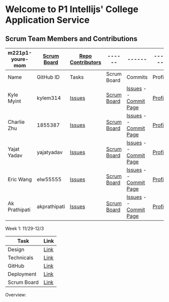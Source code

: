 # Welcome to P1 Intellijs' College Application Service

## Scrum Team Members and Contributions
m221p1-youre-mom   | [Scrum Board](https://github.com/yajatyadav/intellijs/projects/1) | [Repo Contributors](https://github.com/yajatyadav/intellijs/graphs/contributors) | ------ | ------ | ------ |
------ | ------ | ------ | ------ | ------ | ------ |
Name            | GitHub ID | Tasks | Scrum Board | Commits | Profile |
Kyle Myint | kylem314 | [Issues](https://github.com/yajatyadav/intellijs/labels/Kyle%20Myint) | [Scrum Board](https://github.com/yajatyadav/intellijs/projects/1?card_filter_query=assignee%3Akylem314) | [Issues](https://github.com/yajatyadav/spring_portfolio/issues/assigned/kylem314) -- [Commit Page](https://github.com/kylem314/intellijs/commits?author=kylem314)| [Profile](https://github.com/kylem314) |
Charlie Zhu | 1855387 | [Issues](https://github.com/yajatyadav/intellijs/labels/Charlie%20Zhu) | [Scrum Board](https://github.com/yajatyadav/intellijs/projects/1?card_filter_query=assignee%3A1855387) | [Issues](https://github.com/kylem314/intellijs/issues/assigned/1855387) -- [Commit Page](https://github.com/kylem314/intellijs/commits?author=1855387) | [Profile](https://github.com/1855387) |
Yajat Yadav | yajatyadav | [Issues](https://github.com/yajatyadav/intellijs/labels/Yajat%20Yadav) | [Scrum Board](https://github.com/yajatyadav/intellijs/projects/1?card_filter_query=assignee%3Ayajatyadav) | [Issues](https://github.com/kylem314/intellijs/issues/assigned/yajatyadav) -- [Commit Page](https://github.com/kylem314/intellijs/commits?author=yajatyadav) | [Profile](https://github.com/yajatyadav) | 
Eric Wang | elw55555 | [Issues](https://github.com/yajatyadav/intellijs/labels/Eric%20Wang) | [Scrum Board](https://github.com/yajatyadav/intellijs/projects/1?card_filter_query=assignee%3Aelw55555) | [Issues](https://github.com/yajatyadav/spring_portfolio/issues/assigned/florayuan18) -- [Commit Page](https://github.com/kylem314/intellijs/commits?author=elw55555) | [Profile](https://github.com/elw55555) |
Ak Prathipati | akprathipati | [Issues](https://github.com/yajatyadav/intellijs/labels/Akshit%20Prathipati) | [Scrum Board](https://github.com/yajatyadav/intellijs/projects/1?card_filter_query=assignee%3Aakprathipati) | [Issues](link) -- [Commit Page](link) | [Profile](link) |

Week 1: 11/29-12/3

Task | Link  |
------ | ------ |
Design | [Link](https://github.com/kylem314/youremom/wiki/Project-Theme---Technicals)
Technicals | [Link](https://github.com/kylem314/youremom/wiki/Project-Theme---Technicals)
GitHub | [Link](https://github.com/kylem314/youremom/wiki/Contributing-Guidelines)
Deployment | [Link](https://github.com/kylem314/youremom/wiki/Deployment)
Scrum Board | [Link](https://github.com/kylem314/youremom/projects/1) |

Overview: 


